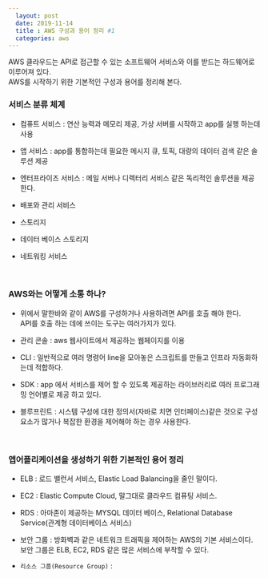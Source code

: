 ```yaml
---
  layout: post
  date: 2019-11-14
  title : AWS 구성과 용어 정리 #1
  categories: aws
---
```

AWS 클라우드는 API로 접근할 수 있는 소프트웨어 서비스와 이를 받드는 하드웨어로 이루어져 있다.  
AWS를 시작하기 위한 기본적인 구성과 용어를 정리해 본다.

### 서비스 분류 체계
  * 컴퓨트 서비스 : 연산 능력과 메모리 제공, 가상 서버를 시작하고 app를 실행 하는데 사용  

  * 앱 서비스 : app를 통합하는데 필요한 메시지 큐, 토픽, 대량의 데이터 검색 같은 솔루션 제공  

  * 엔터프라이즈 서비스 : 메일 서버나 디렉터리 서비스 같은 독리적인 솔루션을 제공한다.  

  * 배포와 관리 서비스  

  * 스토리지  

  * 데이터 베이스 스토리지  

  * 네트워킹 서비스  
<br>

### AWS와는 어떻게 소통 하나?
  * 위에서 말한바와 같이 AWS를 구성하거나 사용하려면 API를 호출 해야 한다.    
    API를 호출 하는 데에 쓰이는 도구는 여러가지가 있다.  

  * 관리 콘솔 : aws 웹사이트에서 제공하는 웹페이지를 이용  

  * CLI : 일반적으로 여러 명령어 line을 모아놓은 스크립트를 만들고 인프라 자동화하는데 적합하다.  

  * SDK : app 에서 서비스를 제어 할 수 있도록 제공하는 라이브러리로 여러 프로그래밍 언어별로 제공 하고 있다.  

  * 블루프린트 : 시스템 구성에 대한 정의서(자바로 치면 인터페이스)같은 것으로 구성요소가 많거나 복잡한 환경을 제어해야 하는 경우 사용한다.  
  <br>

### 앱어플리케이션을 생성하기 위한 기본적인 용어 정리
  * ELB : 로드 밸런서 서비스, Elastic Load Balancing을 줄인 말이다.  

  * EC2 : Elastic Compute Cloud, 말그대로 클라우드 컴퓨팅 서비스.  

  * RDS : 아마존이 제공하는 MYSQL 데이터 베이스, Relational Database Service(관계형 데이터베이스 서비스)  

  * 보안 그룹 : 방화벽과 같은 네트워크 트래픽을 제어하는 AWS의 기본 서비스이다.   
    보안 그룹은 ELB, EC2, RDS 같은 많은 서비스에 부착할 수 있다.

  * ```리소스 그룹(Resource Group)``` : 
